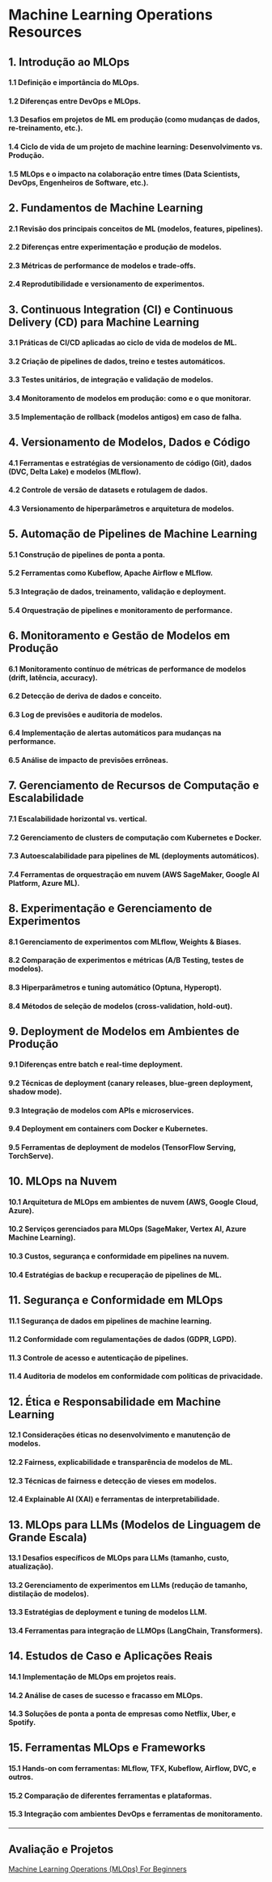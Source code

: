 # Machine Learning Operations Resources

## 1. Introdução ao MLOps
#### 1.1 Definição e importância do MLOps.
#### 1.2 Diferenças entre DevOps e MLOps.
#### 1.3 Desafios em projetos de ML em produção (como mudanças de dados, re-treinamento, etc.).
#### 1.4 Ciclo de vida de um projeto de machine learning: Desenvolvimento vs. Produção.
#### 1.5 MLOps e o impacto na colaboração entre times (Data Scientists, DevOps, Engenheiros de Software, etc.).

## 2. Fundamentos de Machine Learning
#### 2.1 Revisão dos principais conceitos de ML (modelos, features, pipelines).
#### 2.2 Diferenças entre experimentação e produção de modelos.
#### 2.3 Métricas de performance de modelos e trade-offs.
#### 2.4 Reprodutibilidade e versionamento de experimentos.

## 3. Continuous Integration (CI) e Continuous Delivery (CD) para Machine Learning
#### 3.1 Práticas de CI/CD aplicadas ao ciclo de vida de modelos de ML.
#### 3.2 Criação de pipelines de dados, treino e testes automáticos.
#### 3.3 Testes unitários, de integração e validação de modelos.
#### 3.4 Monitoramento de modelos em produção: como e o que monitorar.
#### 3.5 Implementação de rollback (modelos antigos) em caso de falha.

## 4. Versionamento de Modelos, Dados e Código
#### 4.1 Ferramentas e estratégias de versionamento de código (Git), dados (DVC, Delta Lake) e modelos (MLflow).
#### 4.2 Controle de versão de datasets e rotulagem de dados.
#### 4.3 Versionamento de hiperparâmetros e arquitetura de modelos.

## 5. Automação de Pipelines de Machine Learning
#### 5.1 Construção de pipelines de ponta a ponta.
#### 5.2 Ferramentas como Kubeflow, Apache Airflow e MLflow.
#### 5.3 Integração de dados, treinamento, validação e deployment.
#### 5.4 Orquestração de pipelines e monitoramento de performance.

## 6. Monitoramento e Gestão de Modelos em Produção
#### 6.1 Monitoramento contínuo de métricas de performance de modelos (drift, latência, accuracy).
#### 6.2 Detecção de deriva de dados e conceito.
#### 6.3 Log de previsões e auditoria de modelos.
#### 6.4 Implementação de alertas automáticos para mudanças na performance.
#### 6.5 Análise de impacto de previsões errôneas.

## 7. Gerenciamento de Recursos de Computação e Escalabilidade
#### 7.1 Escalabilidade horizontal vs. vertical.
#### 7.2 Gerenciamento de clusters de computação com Kubernetes e Docker.
#### 7.3 Autoescalabilidade para pipelines de ML (deployments automáticos).
#### 7.4 Ferramentas de orquestração em nuvem (AWS SageMaker, Google AI Platform, Azure ML).

## 8. Experimentação e Gerenciamento de Experimentos
#### 8.1 Gerenciamento de experimentos com MLflow, Weights & Biases.
#### 8.2 Comparação de experimentos e métricas (A/B Testing, testes de modelos).
#### 8.3 Hiperparâmetros e tuning automático (Optuna, Hyperopt).
#### 8.4 Métodos de seleção de modelos (cross-validation, hold-out).

## 9. Deployment de Modelos em Ambientes de Produção
#### 9.1 Diferenças entre batch e real-time deployment.
#### 9.2 Técnicas de deployment (canary releases, blue-green deployment, shadow mode).
#### 9.3 Integração de modelos com APIs e microservices.
#### 9.4 Deployment em containers com Docker e Kubernetes.
#### 9.5 Ferramentas de deployment de modelos (TensorFlow Serving, TorchServe).

## 10. MLOps na Nuvem
#### 10.1 Arquitetura de MLOps em ambientes de nuvem (AWS, Google Cloud, Azure).
#### 10.2 Serviços gerenciados para MLOps (SageMaker, Vertex AI, Azure Machine Learning).
#### 10.3 Custos, segurança e conformidade em pipelines na nuvem.
#### 10.4 Estratégias de backup e recuperação de pipelines de ML.

## 11. Segurança e Conformidade em MLOps
#### 11.1 Segurança de dados em pipelines de machine learning.
#### 11.2 Conformidade com regulamentações de dados (GDPR, LGPD).
#### 11.3 Controle de acesso e autenticação de pipelines.
#### 11.4 Auditoria de modelos em conformidade com políticas de privacidade.

## 12. Ética e Responsabilidade em Machine Learning
#### 12.1 Considerações éticas no desenvolvimento e manutenção de modelos.
#### 12.2 Fairness, explicabilidade e transparência de modelos de ML.
#### 12.3 Técnicas de fairness e detecção de vieses em modelos.
#### 12.4 Explainable AI (XAI) e ferramentas de interpretabilidade.

## 13. MLOps para LLMs (Modelos de Linguagem de Grande Escala)
#### 13.1 Desafios específicos de MLOps para LLMs (tamanho, custo, atualização).
#### 13.2 Gerenciamento de experimentos em LLMs (redução de tamanho, distilação de modelos).
#### 13.3 Estratégias de deployment e tuning de modelos LLM.
#### 13.4 Ferramentas para integração de LLMOps (LangChain, Transformers).

## 14. Estudos de Caso e Aplicações Reais
#### 14.1 Implementação de MLOps em projetos reais.
#### 14.2 Análise de cases de sucesso e fracasso em MLOps.
#### 14.3 Soluções de ponta a ponta de empresas como Netflix, Uber, e Spotify.

## 15. Ferramentas MLOps e Frameworks
#### 15.1 Hands-on com ferramentas: MLflow, TFX, Kubeflow, Airflow, DVC, e outros.
#### 15.2 Comparação de diferentes ferramentas e plataformas.
#### 15.3 Integração com ambientes DevOps e ferramentas de monitoramento.

---

## Avaliação e Projetos
[Machine Learning Operations (MLOps) For Beginners](https://freedium.cfd/https://medium.com/towards-data-science/machine-learning-operations-mlops-for-beginners-a5686bfe02b2)
